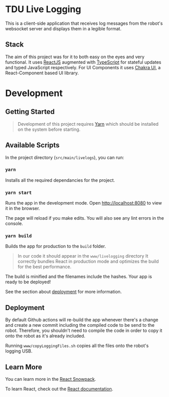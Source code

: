# TDU Live Logging

This is a client-side application that receives log messages from the robot's websocket server and displays them in a legible format.

## Stack

The aim of this project was for it to both easy on the eyes and very functional. It uses [ReactJS](https://reactjs.org/) augmented with [TypeScript](https://www.typescriptlang.org/) for stateful updates and typed JavaScript respectively. For UI Components it uses [Chakra UI](https://chakra-ui.com/), a React-Component based UI library.

# Development

## Getting Started

> Development of this project requires [Yarn](https://yarnpkg.com/) which should be installed on the system before starting.

## Available Scripts

In the project directory (`src/main/livelogs`), you can run:

### `yarn`

Installs all the required dependancies for the project.

### `yarn start`

Runs the app in the development mode.
Open [http://localhost:8080](http://localhost:8080) to view it in the browser.

The page will reload if you make edits.
You will also see any lint errors in the console.

### `yarn build`

Builds the app for production to the `build` folder.

> In our code it should appear in the `www/livelogging` directory
> It correctly bundles React in production mode and optimizes the build for the best performance.

The build is minified and the filenames include the hashes.
Your app is ready to be deployed!

See the section about [deployment](https://facebook.github.io/create-react-app/docs/deployment) for more information.

## Deployment

By default Github actions will re-build the app whenever there's a change and create a new commit including the compiled code to be send to the robot. Therefore, you shouldn't need to compile the code in order to copy it onto the robot as it's already included.

Running `www/copyLoggingFiles.sh` copies all the files onto the robot's logging USB.

## Learn More

You can learn more in the [React Snowpack](https://www.snowpack.dev/tutorials/react).

To learn React, check out the [React documentation](https://reactjs.org/).
